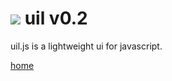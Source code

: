 <img src="http://lo-th.github.io/uil/images/logo.jpg"/>  uil v0.2 
=========
uil.js is a lightweight ui for javascript.<br>

[home](http://lo-th.github.io/uil/index.html)